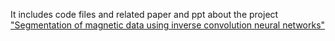 It includes code files and related paper and ppt about the project ["Segmentation of magnetic data using inverse convolution neural networks"](https://neurips.cc/virtual/2018/12466)

